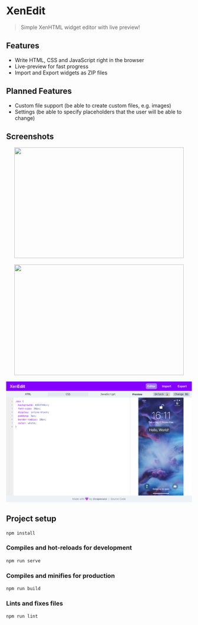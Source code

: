 # XenEdit

> Simple XenHTML widget editor with live preview!

## Features

-   Write HTML, CSS and JavaScript right in the browser
-   Live-preview for fast progress
-   Import and Export widgets as ZIP files

## Planned Features

-   Custom file support (be able to create custom files, e.g. images)
-   Settings (be able to specify placeholders that the user will be able to change)

## Screenshots

<p align="center">
  <img width="460" height="300" src="http://www.fillmurray.com/460/300">
</p>
<p align="center">
  <img width="460" height="300" src="http://www.fillmurray.com/460/300">
</p>
<p align="center">
  <img src="screenshots/editor.png">
</p>

## Project setup

```
npm install
```

### Compiles and hot-reloads for development

```
npm run serve
```

### Compiles and minifies for production

```
npm run build
```

### Lints and fixes files

```
npm run lint
```
